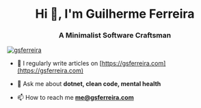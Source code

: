 <h1 align="center">Hi 👋, I'm Guilherme Ferreira</h1>
<h3 align="center">A Minimalist Software Craftsman</h3>

<p align="left"> <a href="https://twitter.com/gsferreira" target="blank"><img src="https://img.shields.io/twitter/follow/gsferreira?logo=twitter&style=for-the-badge" alt="gsferreira" /></a> </p>

- 📝 I regularly write articles on [https://gsferreira.com](https://gsferreira.com)

- 💬 Ask me about **dotnet, clean code, mental health**

- 📫 How to reach me **me@gsferreira.com**
